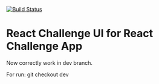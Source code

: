 [![Build Status](https://travis-ci.org/maximsan/ReactChallengeUI.svg?branch=master)](https://travis-ci.org/maximsan/ReactChallengeUI)

# React Challenge UI for React Challenge App

Now correctly work in dev branch. 

For run: git checkout dev
